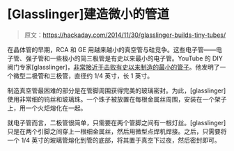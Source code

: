 # [Glasslinger]建造微小的管道

> 原文：<https://hackaday.com/2014/11/30/glasslinger-builds-tiny-tubes/>

在晶体管的早期，RCA 和 GE 用越来越小的真空管与硅竞争。这些电子管——电子管、强子管和一些极小的简三极管是有史以来最小的电子管。YouTube 的 DIY 阀门专家[glasslinger]，[非常接近于击败有史以来制造的最小的管子](https://www.youtube.com/watch?v=dRI0ZLTP6_0)。他发明了一个微型二极管和三极管，直径约 1/4 英寸，长 1 英寸。

制造真空管最困难的部分是在管脚周围获得完美的玻璃密封。为此，[glasslinger]使用非常细的钨丝和玻璃珠。一个珠子被放置在每根金属丝周围，安装在一个架子上，用一个火炬熔化在一起。

就电子管而言，二极管很简单，只需要在两个管脚之间有一根灯丝。[glasslinger]只是在两个引脚之间穿上一根细金属丝，然后用微型点焊机焊接。之后，只需要将一个 1/4 英寸的玻璃管熔化到管的底部，将其置于真空下过夜，然后密封即可。